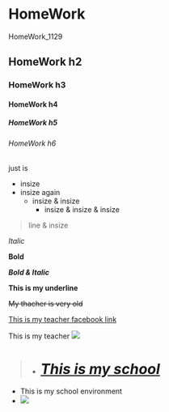 # HomeWork
HomeWork_1129

## HomeWork h2
### HomeWork h3
#### HomeWork h4
##### HomeWork h5
###### HomeWork h6

just is <p>
  - insize
  - insize again
    - insize & insize
      - insize & insize & insize
  
>line & insize

*Italic*
  
**Bold**
  
***Bold & Italic***
  
__This is my underline__
  
~~My thacher is very old~~
  
[This is my teacher facebook link](https://zh-tw.facebook.com/kuyaw.chang)

This is my teacher
![](https://images.1111.com.tw/discussPic/82/51798282_145203545.500258.JPG)

  
>- # [*This is my school*](https://www.dyu.edu.tw/)
  - This is my school environment
   - ![](http://images.1111.com.tw/discussPic/45/51648645_72723195.707973.png)
